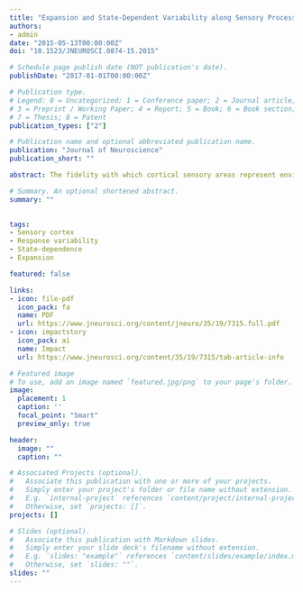 ```yaml
---
title: "Expansion and State-Dependent Variability along Sensory Processing Streams"
authors:
- admin
date: "2015-05-13T00:00:00Z"
doi: "10.1523/JNEUROSCI.0874-15.2015"

# Schedule page publish date (NOT publication's date).
publishDate: "2017-01-01T00:00:00Z"

# Publication type.
# Legend: 0 = Uncategorized; 1 = Conference paper; 2 = Journal article;
# 3 = Preprint / Working Paper; 4 = Report; 5 = Book; 6 = Book section;
# 7 = Thesis; 8 = Patent
publication_types: ["2"]

# Publication name and optional abbreviated publication name.
publication: "Journal of Neuroscience"
publication_short: ""

abstract: The fidelity with which cortical sensory areas represent environmental stimuli poses a strong constraint on the quality, suitability, and precision of any subsequent computation and, ultimately, on the organism's behavioral performance. To shed some light into the origins of trial-to-trial variability in population responses and its relation to ongoing cortical states, this journal club article reviews the work of Scholvinck et al. (2015).

# Summary. An optional shortened abstract.
summary: ""
 

tags:
- Sensory cortex
- Response variability
- State-dependence
- Expansion

featured: false

links:
- icon: file-pdf
  icon_pack: fa
  name: PDF
  url: https://www.jneurosci.org/content/jneuro/35/19/7315.full.pdf
- icon: impactstory
  icon_pack: ai
  name: Impact
  url: https://www.jneurosci.org/content/35/19/7315/tab-article-info

# Featured image
# To use, add an image named `featured.jpg/png` to your page's folder. 
image:
  placement: 1
  caption: ''
  focal_point: "Smart"
  preview_only: true

header:
  image: ""
  caption: ""

# Associated Projects (optional).
#   Associate this publication with one or more of your projects.
#   Simply enter your project's folder or file name without extension.
#   E.g. `internal-project` references `content/project/internal-project/index.md`.
#   Otherwise, set `projects: []`.
projects: []

# Slides (optional).
#   Associate this publication with Markdown slides.
#   Simply enter your slide deck's filename without extension.
#   E.g. `slides: "example"` references `content/slides/example/index.md`.
#   Otherwise, set `slides: ""`.
slides: ""
---
```


